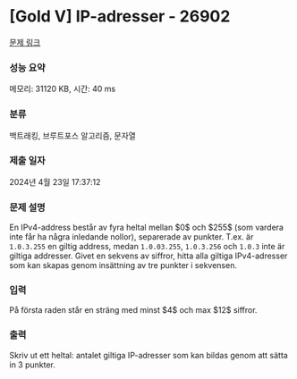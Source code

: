 # [Gold V] IP-adresser - 26902 

[문제 링크](https://www.acmicpc.net/problem/26902) 

### 성능 요약

메모리: 31120 KB, 시간: 40 ms

### 분류

백트래킹, 브루트포스 알고리즘, 문자열

### 제출 일자

2024년 4월 23일 17:37:12

### 문제 설명

<p>En IPv4-address består av fyra heltal mellan $0$ och $255$ (som vardera inte får ha några inledande nollor), separerade av punkter. T.ex. är <code>1.0.3.255</code> en giltig address, medan <code>1.0.03.255</code>, <code>1.0.3.256</code> och <code>1.0.3</code> inte är giltiga addresser. Givet en sekvens av siffror, hitta alla giltiga IPv4-adresser som kan skapas genom insättning av tre punkter i sekvensen.</p>

### 입력 

 <p>På första raden står en sträng med minst $4$ och max $12$ siffror.</p>

### 출력 

 <p>Skriv ut ett heltal: antalet giltiga IP-adresser som kan bildas genom att sätta in 3 punkter.</p>

